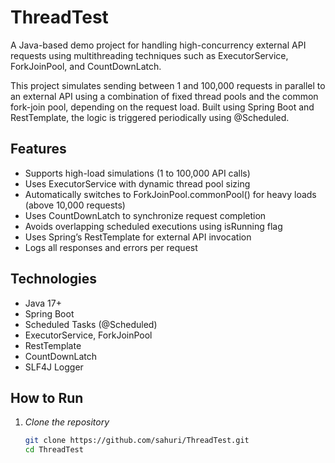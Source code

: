 # ThreadTest

A Java-based demo project for handling high-concurrency external API requests using multithreading techniques such as ExecutorService, ForkJoinPool, and CountDownLatch.

This project simulates sending between 1 and 100,000 requests in parallel to an external API using a combination of fixed thread pools and the common fork-join pool, depending on the request load. Built using Spring Boot and RestTemplate, the logic is triggered periodically using @Scheduled.

## Features

- Supports high-load simulations (1 to 100,000 API calls)
- Uses ExecutorService with dynamic thread pool sizing
- Automatically switches to ForkJoinPool.commonPool() for heavy loads (above 10,000 requests)
- Uses CountDownLatch to synchronize request completion
- Avoids overlapping scheduled executions using isRunning flag
- Uses Spring’s RestTemplate for external API invocation
- Logs all responses and errors per request

## Technologies

- Java 17+
- Spring Boot
- Scheduled Tasks (@Scheduled)
- ExecutorService, ForkJoinPool
- RestTemplate
- CountDownLatch
- SLF4J Logger

## How to Run

1. *Clone the repository*
   ```bash
   git clone https://github.com/sahuri/ThreadTest.git
   cd ThreadTest
